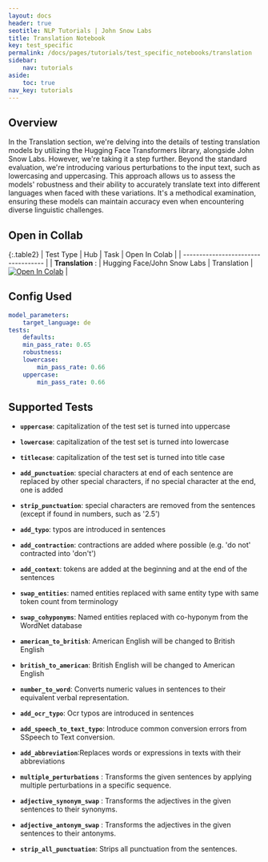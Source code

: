 ```yaml
---
layout: docs
header: true
seotitle: NLP Tutorials | John Snow Labs
title: Translation Notebook
key: test_specific
permalink: /docs/pages/tutorials/test_specific_notebooks/translation
sidebar:
    nav: tutorials
aside:
    toc: true
nav_key: tutorials
---
```


<div class="main-docs" markdown="1"><div class="h3-box" markdown="1">

## Overview

In the Translation section, we're delving into the details of testing translation models by utilizing the Hugging Face Transformers library, alongside John Snow Labs. However, we're taking it a step further. Beyond the standard evaluation, we're introducing various perturbations to the input text, such as lowercasing and uppercasing. This approach allows us to assess the models' robustness and their ability to accurately translate text into different languages when faced with these variations. It's a methodical examination, ensuring these models can maintain accuracy even when encountering diverse linguistic challenges.

## Open in Collab

{:.table2}
| Test Type               | Hub                           | Task                              | Open In Colab                                                                                                                                                                                                                                    |
| ----------------------------------- |
| **Translation** :  | Hugging Face/John Snow Labs       | Translation                       | [![Open In Colab](https://colab.research.google.com/assets/colab-badge.svg)](https://colab.research.google.com/github/JohnSnowLabs/langtest/blob/main/demo/tutorials/task-specific-notebooks/Translation_Notebook.ipynb)                         |

<div class="main-docs" markdown="1"><div class="h3-box" markdown="1">

## Config Used

```yml 
model_parameters:
    target_language: de
tests:
    defaults:
    min_pass_rate: 0.65
    robustness:
    lowercase:
        min_pass_rate: 0.66
    uppercase:
        min_pass_rate: 0.66
```

<div class="main-docs" markdown="1"><div class="h3-box" markdown="1">

## Supported Tests

- **`uppercase`**: capitalization of the test set is turned into uppercase

- **`lowercase`**: capitalization of the test set is turned into lowercase

- **`titlecase`**: capitalization of the test set is turned into title case

- **`add_punctuation`**: special characters at end of each sentence are replaced by other special characters, if no
special character at the end, one is added

- **`strip_punctuation`**: special characters are removed from the sentences (except if found in numbers, such as '2.5')

- **`add_typo`**: typos are introduced in sentences

- **`add_contraction`**: contractions are added where possible (e.g. 'do not' contracted into 'don't')

- **`add_context`**: tokens are added at the beginning and at the end of the sentences

- **`swap_entities`**: named entities replaced with same entity type with same token count from terminology

- **`swap_cohyponyms`**: Named entities replaced with co-hyponym from the WordNet database

- **`american_to_british`**: American English will be changed to British English

- **`british_to_american`**: British English will be changed to American English

- **`number_to_word`**: Converts numeric values in sentences to their equivalent verbal representation.

- **`add_ocr_typo`**: Ocr typos are introduced in sentences

- **`add_speech_to_text_typo`**: Introduce common conversion errors from SSpeech to Text conversion.

- **`add_abbreviation`**:Replaces words or expressions in texts with their abbreviations

- **`multiple_perturbations`** : Transforms the given sentences by applying multiple perturbations in a specific sequence.

- **`adjective_synonym_swap`** : Transforms the adjectives in the given sentences to their synonyms.

- **`adjective_antonym_swap`** : Transforms the adjectives in the given sentences to their antonyms.

- **`strip_all_punctuation`**: Strips all punctuation from the sentences.

</div></div>
